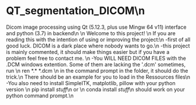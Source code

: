 # QT_segmentation_DICOM\n
Dicom image processing using Qt (5.12.3, plus use Mingw 64 v11) interface and python (3.7) in backend\n
\n
Welcome to this project! \n
If you are reading this with the intention of using or improving the project:\n
  -first of all good luck. DICOM is a dark place where nobody wants to go.\n
  -this project is mainly commented, it should make things easier but if you have a problem feel free to contact me. \n
  -You WILL NEED DICOM FILES with the .DCM windows extention. Some of them are lacking the '.dcm' sometimes, run \n
    ren \*.\* \*.dcm \n
    in the command prompt in the folder, it should do the trick.\n
    There should be an example for you to load in the Ressources files\n
  -You also need to install SimpleITK, matplotlib, pillow with your python version \n
  pip install *stuff*\n
  or \n
  conda install *stuff*\n
  should work on your python command prompt.\n
